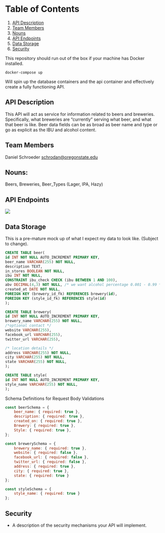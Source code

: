 # Table of Contents

1. [API Description](#api-description)
2. [Team Members](#team-members)
3. [Nouns](#nouns)
5. [API Endpoints](#api-endpoints)
6. [Data Storage](#data-storage)
7. [Security](#security)

This repository should run out of the box if your machine has Docker installed.

```docker-compose up```

Will spin up the database containers and the api container and effectively create a fully functioning API.

## API Description

This API will act as service for information related to beers and breweries. Specifically, what breweries are “currently” serving what beer, and what that beer is like. Beer data fields can be as broad as beer name and type or go as explicit as the IBU and alcohol content.

## Team Members

Daniel Schroeder <schrodan@oregonstate.edu>

## Nouns:

Beers, Breweries, Beer_Types (Lager, IPA, Hazy)

## API Endpoints

![](Endpoints.png)

## Data Storage

This is a pre-mature mock up of what I expect my data to look like. (Subject to change).

```SQL
CREATE TABLE beer(
id INT NOT NULL AUTO_INCREMENT PRIMARY KEY,
beer_name VARCHAR(255) NOT NULL,
description TEXT,
in_stores BOOLEAN NOT NULL,
ibu INT NOT NULL,
CONSTRAINT ibu_check CHECK (ibu BETWEEN 1 AND 100),
abv DECIMAL(4,3) NOT NULL, /* we want alcohol percentage 0.001 - 0.99 */
created_at DATE NOT NULL,
FOREIGN KEY (brewery_id_fk) REFERENCES brewery(id),
FOREIGN KEY (style_id_fk) REFERENCES style(id)
);
```

```SQL
CREATE TABLE brewery(
id INT NOT NULL AUTO_INCREMENT PRIMARY KEY,
brewery_name VARCHAR(255) NOT NULL,
/*optional contact */
website VARCHAR(255),
facebook_url VARCHAR(255),
twitter_url VARCHAR(255),

/* location details */
address VARCHAR(255) NOT NULL,
city VARCHAR(255) NOT NULL,
state VARCHAR(255) NOT NULL,
);
```

```SQL
CREATE TABLE style(
id INT NOT NULL AUTO_INCREMENT PRIMARY KEY,
style_name VARCHAR(255) NOT NULL,
);
```

Schema Definitions for Request Body Validations
```JavaScript
const beerSchema = {
    beer_name: { required: true },
    description: { required: true },
    created_on: { required: true },
    Brewery: { required: true },
    Style: { required: true },
};
```
```JavaScript
const brewerySchema = {
    brewery_name: { required: true },
    website: { required: false },
    facebook_url: { required: false },
    twitter_url: { required: false },
    address: { required: true },
    city: { required: true },
    state: { required: true }
};
```
```JavaScript
const styleSchema = {
    style_name: { required: true }
};
```
## Security
- A description of the security mechanisms your API will implement.



